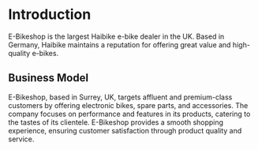# Introduction
E-Bikeshop is the largest Haibike e-bike dealer in the UK. Based in Germany, Haibike maintains a reputation for offering great value and high-quality e-bikes.

## Business Model
E-Bikeshop, based in Surrey, UK, targets affluent and premium-class customers by offering electronic bikes, spare parts, and accessories. The company focuses on performance and features in its products, catering to the tastes of its clientele. E-Bikeshop provides a smooth shopping experience, ensuring customer satisfaction through product quality and service.

